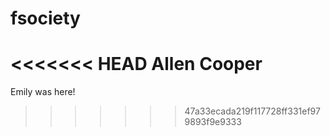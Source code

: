 # fsociety
<<<<<<< HEAD
Allen Cooper
=======

Emily was here!
>>>>>>> 47a33ecada219f117728ff331ef979893f9e9333
